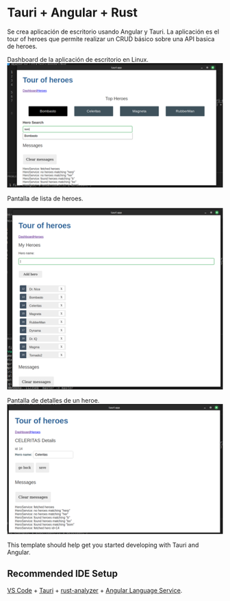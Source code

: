 # Tauri + Angular + Rust

Se crea aplicación de escritorio usando Angular y Tauri. La aplicación es el tour of heroes que permite realizar un CRUD básico sobre una API basica de heroes.


Dashboard de la aplicación de escritorio en Linux.
![alt text](./media/dash.png)


Pantalla de lista de heroes.

![alt text](./media/hero-list.png)

Pantalla de detalles de un heroe.
![alt text](./media/hero-detail.png)

This template should help get you started developing with Tauri and Angular.

## Recommended IDE Setup

[VS Code](https://code.visualstudio.com/) + [Tauri](https://marketplace.visualstudio.com/items?itemName=tauri-apps.tauri-vscode) + [rust-analyzer](https://marketplace.visualstudio.com/items?itemName=rust-lang.rust-analyzer) + [Angular Language Service](https://marketplace.visualstudio.com/items?itemName=Angular.ng-template).
